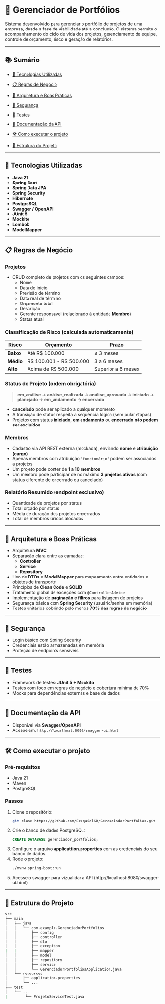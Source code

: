 # 💼 Gerenciador de Portfólios

Sistema desenvolvido para gerenciar o portfólio de projetos de uma empresa, desde a fase de viabilidade até a conclusão. O sistema permite o acompanhamento do ciclo de vida dos projetos, gerenciamento de equipe, controle de orçamento, risco e geração de relatórios.

---

## 📚 Sumário


- [🚀 Tecnologias Utilizadas](#-tecnologias-utilizadas)  
 

- [📋 Regras de Negócio ](#-regras-de-negócio)  
 

- [🧱 Arquitetura e Boas Práticas](#-arquitetura-e-boas-práticas)  
 

- [🔐 Segurança](#-segurança)  

- [🧪 Testes](#-testes)  
 
- [🧾 Documentação da API](#-documentação-da-api)


- [🛠 Como executar o projeto](#-como-executar-o-projeto)  

 

- [📁 Estrutura do Projeto](#-estrutura-do-projeto)  
 

---
## 🚀 Tecnologias Utilizadas

- **Java 21**
- **Spring Boot**
- **Spring Data JPA**
- **Spring Security**
- **Hibernate**
- **PostgreSQL**
- **Swagger / OpenAPI**
- **JUnit 5**
- **Mockito**
- **Lombok**
- **ModelMapper**

---

## 📋 Regras de Negócio

### Projetos

- CRUD completo de projetos com os seguintes campos:
  - Nome
  - Data de início
  - Previsão de término
  - Data real de término
  - Orçamento total
  - Descrição
  - Gerente responsável (relacionado à entidade **Membro**)
  - Status atual

### Classificação de Risco (calculada automaticamente)

| Risco       | Orçamento                            | Prazo                |
|-------------|--------------------------------------|----------------------|
| **Baixo**   | Até R$ 100.000                       | ≤ 3 meses            |
| **Médio**   | R$ 100.001 - R$ 500.000              | 3 a 6 meses          |
| **Alto**    | Acima de R$ 500.000                  | Superior a 6 meses   |

### Status do Projeto (ordem obrigatória)

> **em_análise → análise_realizada → análise_aprovada → iniciado → planejado → em_andamento → encerrado**

- **cancelado** pode ser aplicado a qualquer momento
- A transição de status respeita a sequência lógica (sem pular etapas)
- Projetos com status **iniciado**, **em andamento** ou **encerrado** **não podem ser excluídos**

### Membros

- Cadastro via API REST externa (mockada), enviando **nome** e **atribuição (cargo)**
- Apenas membros com atribuição `"funcionário"` podem ser associados a projetos
- Um projeto pode conter de **1 a 10 membros**
- Um membro pode participar de no máximo **3 projetos ativos** (com status diferente de encerrado ou cancelado)

### Relatório Resumido (endpoint exclusivo)

- Quantidade de projetos por status
- Total orçado por status
- Média de duração dos projetos encerrados
- Total de membros únicos alocados

---

## 🧱 Arquitetura e Boas Práticas

- Arquitetura **MVC**
- Separação clara entre as camadas:
  - **Controller**
  - **Service**
  - **Repository**
- Uso de **DTOs** e **ModelMapper** para mapeamento entre entidades e objetos de transporte
- Princípios de **Clean Code** e **SOLID**
- Tratamento global de exceções com `@ControllerAdvice`
- Implementação de **paginação e filtros** para listagem de projetos
- Segurança básica com **Spring Security** (usuário/senha em memória)
- Testes unitários cobrindo pelo menos **70% das regras de negócio**

---

## 🔐 Segurança

- Login básico com Spring Security
- Credenciais estão armazenadas em memória
- Proteção de endpoints sensíveis

---

## 🧪 Testes

- Framework de testes: **JUnit 5 + Mockito**
- Testes com foco em regras de negócio e cobertura mínima de 70%
- Mocks para dependências externas e base de dados

---

## 🧾 Documentação da API

- Disponível via **Swagger/OpenAPI**
- Acesse em: `http://localhost:8080/swagger-ui.html`

---

## 🛠 Como executar o projeto

### Pré-requisitos

- Java 21
- Maven
- PostgreSQL

### Passos

1. Clone o repositório:
   ```bash
   git clone https://github.com/EzequielSR/GerenciadorPortfolios.git
   ```
2. Crie o banco de dados PostgreSQL:
   ```sql
   CREATE DATABASE gerenciador_portfolios;
   ```
3. Configure o arquivo **applicattion.properties** com as credenciais do seu banco de dados.
4. Rode o projeto:
   ```bash
   ./mvnw spring-boot:run
   ```
6. Acesse o swagger para vizualidar a API (http://localhost:8080/swagger-ui.html)

---

## 📂 Estrutura do Projeto
```bash
src
├── main
│   ├── java
│   │   └── com.example.GerenciadorPortfolios
│   │       ├── config
│   │       ├── controller
│   │       ├── dto
│   │       ├── exception
|   |       ├── mapper
│   │       ├── model
│   │       ├── repository
│   │       ├── service
│   │       └── GerenciadorPortfoliosApplication.java
│   └── resources
│       ├── application.properties
│       └── ...
├── test
│   └── ...
|        └── ProjetoServiceTest.java
```
